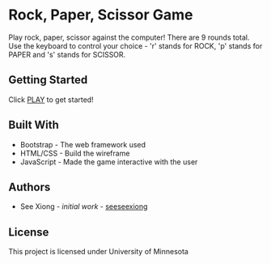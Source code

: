 # Rock, Paper, Scissor Game
Play rock, paper, scissor against the computer! There are 9 rounds total.  Use the keyboard to control your choice - 'r' stands for ROCK, 'p' stands for PAPER and 's' stands for SCISSOR.

## Getting Started
Click [PLAY](https://seeseexiong.github.io/rpsGame) to get started!

## Built With
* Bootstrap - The web framework used
* HTML/CSS - Build the wireframe
* JavaScript - Made the game interactive with the user

## Authors
* See Xiong - _initial work_ - [seeseexiong]( https://github.com/seeseexiong)

## License
This project is licensed under University of Minnesota

